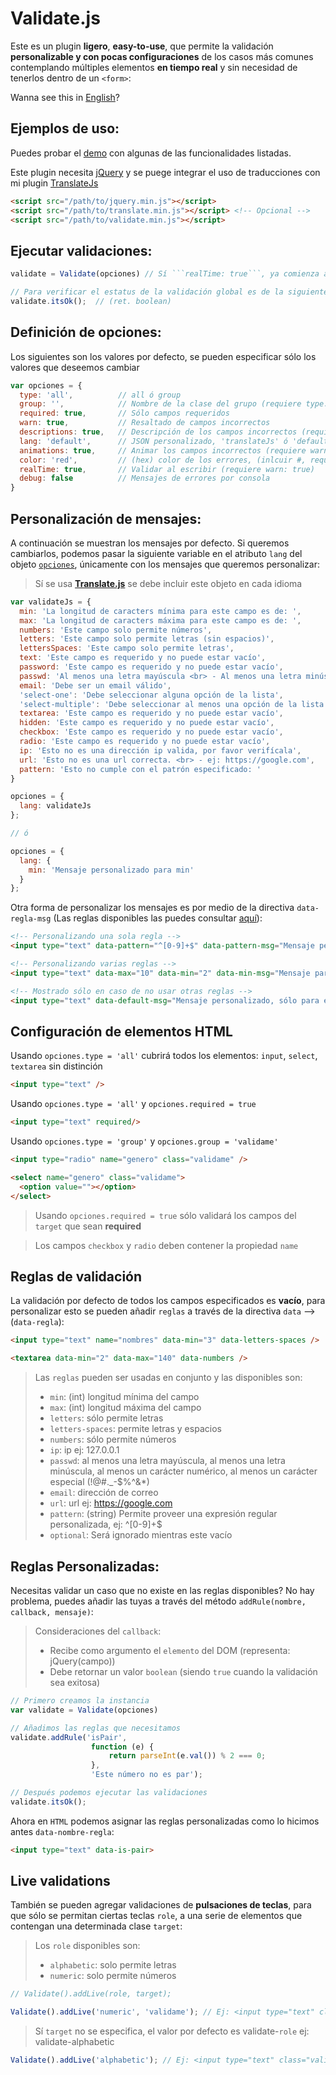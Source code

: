 # Validate.js

Este es un plugin **ligero**, **easy-to-use**, que permite la validación **personalizable y con pocas configuraciones** de los casos más comunes contemplando múltiples elementos **en tiempo real** y sin necesidad de tenerlos dentro de un ```<form>```:

Wanna see this in [English](https://github.com/myei/validate.js/blob/master/README.en.md)?

## Ejemplos de uso:

Puedes probar el [demo](https://myei.github.io/validate.js/) con algunas de las funcionalidades listadas.

Este plugin necesita [jQuery](https://jquery.com/download/) y se puege integrar el uso de traducciones con mi plugin [TranslateJs](https://github.com/myei/translate.js)

```html
<script src="/path/to/jquery.min.js"></script>
<script src="/path/to/translate.min.js"></script> <!-- Opcional -->
<script src="/path/to/validate.min.js"></script>
```

## Ejecutar validaciones:

```javascript
validate = Validate(opciones) // Sí ```realTime: true```, ya comienza a escuchar en cada campo

// Para verificar el estatus de la validación global es de la siguiente forma:
validate.itsOk();  // (ret. boolean)
```

## Definición de opciones:

Los siguientes son los valores por defecto, se pueden especificar sólo los valores que deseemos cambiar

```javascript
var opciones = {
  type: 'all',          // all ó group
  group: '',            // Nombre de la clase del grupo (requiere type: 'group')
  required: true,       // Sólo campos requeridos
  warn: true,           // Resaltado de campos incorrectos
  descriptions: true,   // Descripción de los campos incorrectos (requiere warn: true)
  lang: 'default',      // JSON personalizado, 'translateJs' ó 'default' (requiere warn: true y descriptions: true)
  animations: true,     // Animar los campos incorrectos (requiere warn: true)
  color: 'red',         // (hex) color de los errores, (inlcuir #, requiere warn: true)
  realTime: true,       // Validar al escribir (requiere warn: true)
  debug: false          // Mensajes de errores por consola
}
```

## Personalización de mensajes:

A continuación se muestran los mensajes por defecto. Si queremos cambiarlos, podemos pasar la siguiente variable en el atributo ```lang``` del objeto [```opciones```](#definición-de-opciones), únicamente con los mensajes que queremos personalizar:

> Sí se usa **[Translate.js](https://github.com/myei/translate.js)** se debe incluir este objeto en cada idioma


```javascript
var validateJs = {
  min: 'La longitud de caracters mínima para este campo es de: ',
  max: 'La longitud de caracters máxima para este campo es de: ',
  numbers: 'Este campo solo permite números',
  letters: 'Este campo solo permite letras (sin espacios)',
  lettersSpaces: 'Este campo solo permite letras',
  text: 'Este campo es requerido y no puede estar vacío',
  password: 'Este campo es requerido y no puede estar vacío',
  passwd: 'Al menos una letra mayúscula <br> - Al menos una letra minúscula <br> - Al menos un carácter numérico <br> - Al menos un carácter especial (!@#._-$%^&*)',
  email: 'Debe ser un email válido',
  'select-one': 'Debe seleccionar alguna opción de la lista',
  'select-multiple': 'Debe seleccionar al menos una opción de la lista',
  textarea: 'Este campo es requerido y no puede estar vacío',
  hidden: 'Este campo es requerido y no puede estar vacío',
  checkbox: 'Este campo es requerido y no puede estar vacío',
  radio: 'Este campo es requerido y no puede estar vacío',
  ip: 'Esto no es una dirección ip valida, por favor verifícala',
  url: 'Esto no es una url correcta. <br> - ej: https://google.com',
  pattern: 'Esto no cumple con el patrón especificado: '
}

opciones = {
  lang: validateJs
};

// ó

opciones = {
  lang: {
    min: 'Mensaje personalizado para min'
  }
};
```

Otra forma de personalizar los mensajes es por medio de la directiva ```data-regla-msg``` (Las reglas disponibles las puedes consultar [aquí](#reglas-de-validación)):

```html
<!-- Personalizando una sola regla -->
<input type="text" data-pattern="^[0-9]+$" data-pattern-msg="Mensaje personalizado, sólo para este campo, y para la regla específicada">

<!-- Personalizando varias reglas -->
<input type="text" data-max="10" data-min="2" data-min-msg="Mensaje para regla min" data-max-msg="Mensaje para regla max" required>

<!-- Mostrado sólo en caso de no usar otras reglas -->
<input type="text" data-default-msg="Mensaje personalizado, sólo para este campo">
```

## Configuración de elementos **HTML**

Usando ```opciones.type = 'all'``` cubrirá todos los elementos: ```input```, ```select```, ```textarea``` sin distinción

```html
<input type="text" />
```

Usando ```opciones.type = 'all'``` y ```opciones.required = true```

```html
<input type="text" required/>
```

Usando ```opciones.type = 'group'``` y  ```opciones.group = 'validame'```

```html
<input type="radio" name="genero" class="validame" />

<select name="genero" class="validame">
  <option value=""></option>
</select>
```

> Usando ```opciones.required = true``` sólo validará los campos del ```target``` que sean **required**


> Los campos ```checkbox``` y ```radio``` deben contener la propiedad ```name```


## Reglas de validación

La validación por defecto de todos los campos especificados es **vacío**, para personalizar esto se pueden añadir ```reglas``` a través de la directiva ```data``` --> (```data-regla```):

```html
<input type="text" name="nombres" data-min="3" data-letters-spaces />

<textarea data-min="2" data-max="140" data-numbers />
```

> Las ```reglas``` pueden ser usadas en conjunto y las disponibles son:
> - ```min```: (int) longitud mínima del campo
> - ```max```: (int) longitud máxima del campo
> - ```letters```: sólo permite letras
> - ```letters-spaces```: permite letras y espacios
> - ```numbers```: sólo permite números
> - ```ip```: ip ej: 127.0.0.1
> - ```passwd```: al menos una letra mayúscula, al menos una letra minúscula, al menos un carácter numérico, al menos un carácter especial (!@#._-$%^&*)
> - ```email```: dirección de correo
> - ```url```: url ej: https://google.com
> - ```pattern```: (string) Permite proveer una expresión regular personalizada, ej: ^[0-9]+$
> - ```optional```: Será ignorado mientras este vacío

## Reglas Personalizadas:

Necesitas validar un caso que no existe en las reglas disponibles? No hay problema, puedes añadir las tuyas a través del método `addRule(nombre, callback, mensaje)`:

> Consideraciones del `callback`:
> - Recibe como argumento el `elemento` del DOM (representa: jQuery(campo))
> - Debe retornar un valor `boolean` (siendo `true` cuando la validación sea exitosa)


```javascript
// Primero creamos la instancia
var validate = Validate(opciones)

// Añadimos las reglas que necesitamos
validate.addRule('isPair', 
                  function (e) {
                      return parseInt(e.val()) % 2 === 0; 
                  }, 
                  'Este número no es par');

// Después podemos ejecutar las validaciones
validate.itsOk();
```

Ahora en `HTML` podemos asignar las reglas personalizadas como lo hicimos antes `data-nombre-regla`:
```html
<input type="text" data-is-pair>
```

## Live validations


También se pueden agregar validaciones de **pulsaciones de teclas**, para que sólo se permitan ciertas teclas ```role```, a una serie de elementos que contengan una  determinada clase ```target```:

> Los ```role``` disponibles son:
> - ```alphabetic```: solo permite letras
> - ```numeric```: solo permite números


```javascript
// Validate().addLive(role, target);

Validate().addLive('numeric', 'validame'); // Ej: <input type="text" class="validame">
```

> Sí ```target``` no se especifica, el valor por defecto es validate-```role```
> ej: validate-alphabetic

```javascript
Validate().addLive('alphabetic'); // Ej: <input type="text" class="validate-alphabetic">
```
